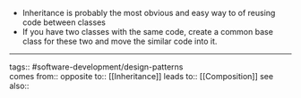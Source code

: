 - Inheritance is probably the most obvious and easy way to of reusing code between classes
- If you have two classes with the same code, create a common base class for these two and move the similar code into it.

---

tags:: #software-development/design-patterns  
comes from::
opposite to:: [[Inheritance]]
leads to:: [[Composition]]
see also::
